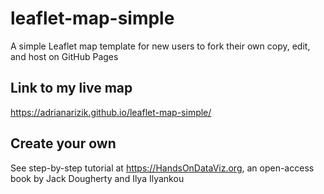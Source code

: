 # leaflet-map-simple
A simple Leaflet map template for new users to fork their own copy, edit, and host on GitHub Pages

## Link to my live map
https://adrianarizik.github.io/leaflet-map-simple/

## Create your own
See step-by-step tutorial at https://HandsOnDataViz.org, an open-access book by Jack Dougherty and Ilya Ilyankou
